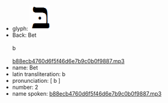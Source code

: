 - glyph: ![764203a95cfbd03c7215f2e56286a07e.png](13.png)
- Back: Bet<br /><br />b<br /><br />[b88ecb4760d6f5f46d6e7b9c0b0f9887.mp3](31.mp3)
- name: Bet<br />
- latin transliteration: b<br />
- pronunciation: [ b ]<br />
- number: 2<br />
- name spoken: [b88ecb4760d6f5f46d6e7b9c0b0f9887.mp3](31.mp3)